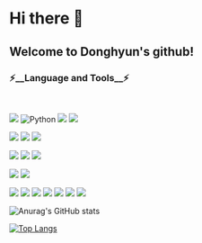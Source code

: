 # Hi there 👋

## Welcome to Donghyun's github!

<!--
**Canihelpme/Canihelpme** is a ✨ _special_ ✨ repository because its `README.md` (this file) appears on your GitHub profile.

Here are some ideas to get you started:

- 🔭 I’m currently working on ...
- 🌱 I’m currently learning ...
- 👯 I’m looking to collaborate on ...
- 🤔 I’m looking for help with ...
- 💬 Ask me about ...
- 📫 How to reach me: ...
- 😄 Pronouns: ...
- ⚡ Fun fact: ...
-->
<a href="버튼을 눌렀을 때 이동할 링크" target="_blank"></a>
<h3> ⚡__Language and Tools__⚡ </h3>

<br>

<p>
  <img src="https://img.shields.io/badge/Java-007396?style=for-the-badge&logo=java&logoColor=white" />
  <img alt="Python" src ="https://img.shields.io/badge/Python-3776AB.svg?&style=for-the-badge&logo=Python&logoColor=white"/>
  <img src="https://img.shields.io/badge/JavaScript-F7DF1E.svg?&style=for-the-badge&logo=JavaScript%2B%2B&ogoColor=black"/>
  <img src="https://img.shields.io/badge/C-A8B9CC.svg?&style=for-the-badge&logo=c%2B%2B&ogoColor=white"/>
</p>
<p>
  <img src="https://img.shields.io/badge/git%20-%23F05033.svg?&style=for-the-badge&logo=git&logoColor=white"/>
  <img src="https://img.shields.io/badge/github%20-%23121011.svg?&style=for-the-badge&logo=github&logoColor=white"/>
  <img src="https://img.shields.io/badge/GitKraken-330F63?style=for-the-badge&logo=gitkraken&logoColor=white" />
</p>
<p>
  <img src="https://img.shields.io/badge/Intellij IDEA-000000.svg?&style=for-the-badge&logo=IntelliJ IDEA&logoColor=white"/>
  <img src="https://img.shields.io/badge/PyCharm-000000.svg?&style=for-the-badge&logo=PyCharm&logoColor=white"/>
  <img src="https://img.shields.io/badge/Visual Studio Code-000000.svg?&style=for-the-badge&logo=VisualStudioCode&logoColor=white"/>

</p>
<P>
  <img src="https://img.shields.io/badge/AWS-232F3E.svg?&style=for-the-badge&logo=IntelliJ IDEA&logoColor=white"/>
  <img src="https://img.shields.io/badge/Google Cloud-4285F4.svg?&style=for-the-badge&logo=IntelliJ IDEA&logoColor=white"/>
</p>
<p>
  <img src="https://img.shields.io/badge/Spring-6DB33F.svg?&style=for-the-badge&logo=Spring&logoColor=white"/>
  <img src="https://img.shields.io/badge/Spring Boot-6DB33F.svg?&style=for-the-badge&logo=Spring Boot&logoColor=white"/>
  <img src="https://img.shields.io/badge/django-092E20.svg?&style=for-the-badge&logo=django&logoColor=white"/>
  <img src="https://img.shields.io/badge/Firebase%20-%236DB33F.svg?&style=for-the-badge&logo=firebase&logoColor=white"/>
  <img src="https://img.shields.io/badge/Flutter-02569B.svg?&style=for-the-badge&logo=amazon-aws&logoColor=white"/>
  <img src="https://img.shields.io/badge/MySQL-4479A1.svg?&style=for-the-badge&logo=amazon-aws&logoColor=white"/>
  <img src="https://img.shields.io/badge/SQLite-003B57.svg?&style=for-the-badge&logo=amazon-aws&logoColor=white"/>


</p>

![Anurag's GitHub stats](https://github-readme-stats.vercel.app/api?username=Canihelpme&show_icons=true&theme=radical)

[![Top Langs](https://github-readme-stats.vercel.app/api/top-langs/?username=Canihelpme&hide=javascript,jupyter%20notebook,css,html&layout=compact)](https://github.com/anuraghazra/github-readme-stats)
